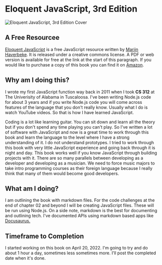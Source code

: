 # Eloquent JavaScript, 3rd Edition
![Eloquent JavaScript, 3rd Edition Cover](https://img.thriftbooks.com/api/images/i/m/42764526778A774ED86D6BBCD3B90ABA2DD98032.jpg)

## A Free Resourcee 
[Eloquent JavaScript](https://eloquentjavascript.net/) is a free JavaScript resource written by [Marjin Haverbeke](https://marijnhaverbeke.nl/). It is released under a creative commons license. A PDF or web version is available for free at the link at the start of this paragraph. If you would like to purchase a copy of this book you can find it on [Amazon](https://www.amazon.com/Eloquent-JavaScript-3rd-Introduction-Programming/dp/1593279507/ref=sr_1_1?crid=3U904BZMAVJ22&keywords=eloquent+javascript&qid=1650466682&sprefix=eloquent+javascript%2Caps%2C87&sr=8-1).

## Why am I doing this?
I wrote my first JavaScript function way back in 2011 when I took **CS 312** at The Univerisity of Alabama in Tuscaloosa. I've been writing Node.js code for about 3 years and if you write Node.js code you will come across features of the language that you don't really know. Usually what I do is watch YouTube videos. So that is how I have learned JavaScript. 

Coding is a lot like learning guitar. You can sit down and learn all the theory but if you don't spend any time playing you can't play. So I've written a lot of software with JavaScript and now is a great time to work through this book and learn the language to the level where I have a strong understanding of it. I do not understand prototypes. I tried to work through this book with very little JavaScript experience and going back through it is night and day. This book works well if you know JavaScript through building projects with it. There are so many parallels between developing as a developer and developing as a musician. We need to force music majors to take intro programming courses as their foreign language because I really think that many of them would become good developers.

## What am I doing?
I am outlining the book with markdown files. For the code challenges at the end of chapter 02 and beyond I will be creating JavaScript files. These will be run using Node.js. On a side note, markdown is the best for documenting and outlining tech. I've documented APIs using markdown based apps like [Docusaurus.](https://www.npmjs.com/package/docusaurus) 


## Timeframe to Completion
I started working on this book on April 20, 2022. I'm going to try and do about 1 hour a day, sometimes less sometimes more. I'll post the completed date when it's done.
